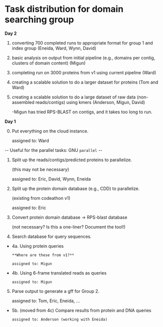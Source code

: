 # Task distribution for domain searching group

**Day 2**

1. converting 700 completed runs to appropriate format for group 1 and index group (Eneida, Ward, Wynn, David)

2. basic analysis on output from initial pipeline (e.g., domains per contig, clusters of domain content) (Migun)

3. completing run on 3000 proteins from v1 using current pipeline (Ward)

4. creating a scalable solution to do a larger dataset for proteins (Tom and Ward)

5. creating a scalable solution to do a large dataset of raw data (non-assembled reads/contigs) using kmers (Anderson, Migun, David)

   -Migun has tried RPS-BLAST on contigs, and it takes too long to run.


**Day 1**

0. Put everything on the cloud instance.

   assigned to: Ward

-- Useful for the parallel tasks: GNU `parallel` --

1. Split up the reads/contigs/predicted proteins to parallelize.

   (this may not be necessary)

   assigned to: Eric, David, Wynn, Eneida

2. Split up the protein domain database (e.g., CDD) to parallelize.

   (existing from codeathon v1)

   assigned to: Eric

3. Convert protein domain database -> RPS-blast database

   (not necessary? Is this a one-liner? Document the tool!)

4. Search database for query sequences.

* 4a. Using protein queries

      **Where are these from v1?**

      assigned to: Migun

* 4b. Using 6-frame translated reads as queries
      
      assigned to: Migun

5. Parse output to generate a gff for Group 2.

   assigned to: Tom, Eric, Eneida, ...

* 5b. (moved from 4c) Compare results from protein and DNA queries

      assigned to: Anderson (working with Eneida)
